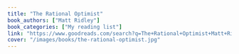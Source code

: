 ```yaml
---
title: "The Rational Optimist"
book_authors: ["Matt Ridley"]
book_categories: ["My reading list"]
link: "https://www.goodreads.com/search?q=The+Rational+Optimist+Matt+Ridley"
cover: "/images/books/the-rational-optimist.jpg"
---
```

